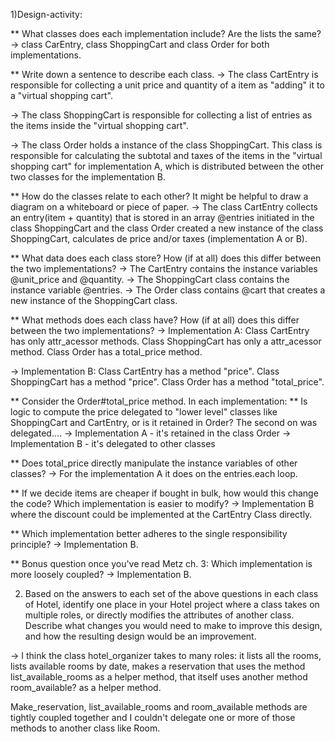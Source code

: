1)Design-activity:

** What classes does each implementation include? Are the lists the same?
-> class CarEntry, class ShoppingCart and class Order for both implementations.

** Write down a sentence to describe each class.
-> The class CartEntry is responsible for collecting a unit price and quantity of a item as "adding" it to a "virtual shopping cart". 

-> The class ShoppingCart is responsible for collecting a list of entries as the items inside the "virtual shopping cart". 

-> The class Order holds a instance of the class ShoppingCart. This class is responsible for calculating the subtotal and taxes of the items in the "virtual shopping cart" for implementation A, which is distributed between the other two classes for the implementation B. 

** How do the classes relate to each other? It might be helpful to draw a diagram on a whiteboard or piece of paper.
-> The class CartEntry collects an entry(item + quantity) that is stored in an array @entries initiated in the class ShoppingCart and the class Order created a new instance of the class ShoppingCart, calculates de price and/or taxes (implementation A or B).

** What data does each class store? How (if at all) does this differ between the two implementations?
-> The CartEntry contains the instance variables @unit_price and @quantity.
-> The ShoppingCart class contains the instance variable @entries.
-> The Order class contains @cart that creates a new instance of the ShoppingCart class.

** What methods does each class have? How (if at all) does this differ between the two implementations?
-> Implementation A:
Class CartEntry has only attr_acessor methods.
Class ShoppingCart has only a attr_acessor method.
Class Order has a total_price method.

-> Implementation B:
Class CartEntry has a method "price".
Class ShoppingCart has a method "price". 
Class Order has a method "total_price".

** Consider the Order#total_price method. In each implementation:
** Is logic to compute the price delegated to "lower level" classes like ShoppingCart and CartEntry, or is it retained in Order? The second on was delegated....
-> Implementation A - it's retained in the class Order
-> Implementation B -  it's delegated to other classes

** Does total_price directly manipulate the instance variables of other classes?
-> For the implementation A it does on the entries.each loop.

** If we decide items are cheaper if bought in bulk, how would this change the code? Which implementation is easier to modify? 
-> Implementation B where the discount could be implemented at the CartEntry Class directly.

** Which implementation better adheres to the single responsibility principle?
-> Implementation B.

** Bonus question once you've read Metz ch. 3: Which implementation is more loosely coupled?
-> Implementation B.

2) Based on the answers to each set of the above questions in each class of Hotel, identify one place in your Hotel project where a class takes on multiple roles, or directly modifies the attributes of another class. Describe what changes you would need to make to improve this design, and how the resulting design would be an improvement.

-> I think the class hotel_organizer takes to many roles: it lists all the rooms, lists available rooms by date, makes a reservation that uses the method list_available_rooms as a helper method, that itself uses another method room_available? as a helper method.

Make_reservation, list_available_rooms and room_available methods are tightly coupled together and I couldn't delegate one or more of those methods to another class like Room. 

